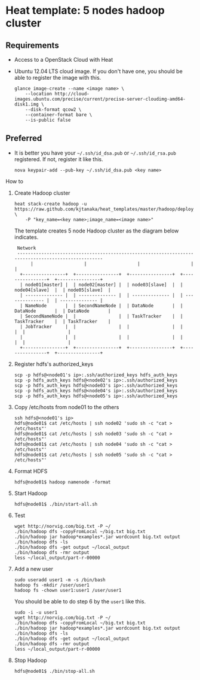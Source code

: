 Heat template: 5 nodes hadoop cluster
=====================================

Requirements
------------
* Access to a OpenStack Cloud with Heat
* Ubuntu 12.04 LTS cloud image. If you don't have one, you should be able to register the image with this.

  ```
  glance image-create --name <image name> \
      --location http://cloud-images.ubuntu.com/precise/current/precise-server-cloudimg-amd64-disk1.img \
      --disk-format qcow2 \
      --container-format bare \
      --is-public false
  ```

Preferred
---------
* It is better you have your ``~/.ssh/id_dsa.pub`` or ``~/.ssh/id_rsa.pub`` registered. 
  If not, register it like this.

  ```
  nova keypair-add --pub-key ~/.ssh/id_dsa.pub <key name>
  ```

How to

1. Create Hadoop cluster

   ```
   heat stack-create hadoop -u https://raw.github.com/kjtanaka/heat_templates/master/hadoop/deploy_hadoop.yml \
       -P "key_name=<key name>;image_name=<image name>"
   ```

   The template creates 5 node Hadoop cluster as the diagram below indicates.

   ```
    Network
    ---------------------------------------------------------------------------------------------------
         |                   |                   |                   |                   |
     +----------------+  +----------------+  +----------------+  +----------------+  +----------------+
     | node01[master] |  | node02[master] |  | node03[slave]  |  | node04[slave]  |  | node05[slave]  |
     | -------------- |  | -------------- |  | -------------- |  | -------------- |  | -------------- |
     | NameNode       |  | SecondNameNode |  | DataNode       |  | DataNode       |  | DataNode       |
     | SecondNameNode |  |                |  | TaskTracker    |  | TaskTracker    |  | TaskTracker    |
     | JobTracker     |  |                |  |                |  |                |  |                |
     |                |  |                |  |                |  |                |  |                |
     +----------------+  +----------------+  +----------------+  +----------------+  +----------------+
   ```

2. Register hdfs's authorized_keys

   ```
   scp -p hdfs@<node01's ip>:.ssh/authorized_keys hdfs_auth_keys
   scp -p hdfs_auth_keys hdfs@<node02's ip>:.ssh/authorized_keys
   scp -p hdfs_auth_keys hdfs@<node03's ip>:.ssh/authorized_keys
   scp -p hdfs_auth_keys hdfs@<node04's ip>:.ssh/authorized_keys
   scp -p hdfs_auth_keys hdfs@<node05's ip>:.ssh/authorized_keys
   ```

3. Copy /etc/hosts from node01 to the others

   ```
   ssh hdfs@<node01's ip>
   hdfs@node01$ cat /etc/hosts | ssh node02 'sudo sh -c "cat > /etc/hosts"'
   hdfs@node01$ cat /etc/hosts | ssh node03 'sudo sh -c "cat > /etc/hosts"'
   hdfs@node01$ cat /etc/hosts | ssh node04 'sudo sh -c "cat > /etc/hosts"'
   hdfs@node01$ cat /etc/hosts | ssh node05 'sudo sh -c "cat > /etc/hosts"'
   ```

4. Format HDFS

   ```
   hdfs@node01$ hadoop namenode -format
   ```

5. Start Hadoop

   ```
   hdfs@node01$ ./bin/start-all.sh
   ```

6. Test

   ```
   wget http://norvig.com/big.txt -P ~/
   ./bin/hadoop dfs -copyFromLocal ~/big.txt big.txt
   ./bin/hadoop jar hadoop*examples*.jar wordcount big.txt output
   ./bin/hadoop dfs -ls
   ./bin/hadoop dfs -get output ~/local_output
   ./bin/hadoop dfs -rmr output
   less ~/local_output/part-r-00000
   ```

7. Add a new user

   ```
   sudo useradd user1 -m -s /bin/bash
   hadoop fs -mkdir /user/user1
   hadoop fs -chown user1:user1 /user/user1
   ```

   You should be able to do step 6 by the ``user1`` like this.

   ```
   sudo -i -u user1
   wget http://norvig.com/big.txt -P ~/
   ./bin/hadoop dfs -copyFromLocal ~/big.txt big.txt
   ./bin/hadoop jar hadoop*examples*.jar wordcount big.txt output
   ./bin/hadoop dfs -ls
   ./bin/hadoop dfs -get output ~/local_output
   ./bin/hadoop dfs -rmr output
   less ~/local_output/part-r-00000
   ```

8. Stop Hadoop

   ```
   hdfs@node01$ ./bin/stop-all.sh
   ```
